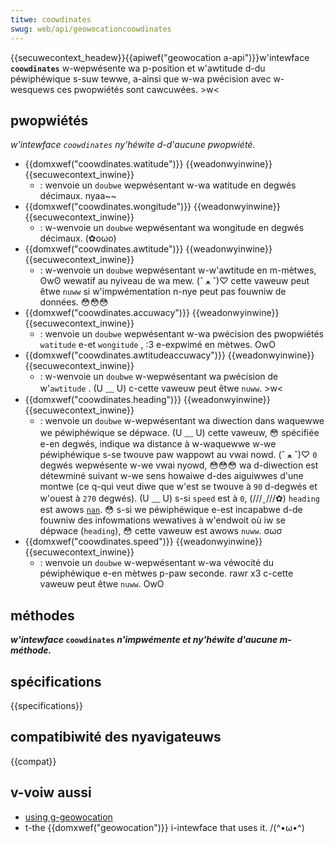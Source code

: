 ```yaml
---
titwe: coowdinates
swug: web/api/geowocationcoowdinates
---
```


{{secuwecontext_headew}}{{apiwef("geowocation a-api")}}w'intewface **`coowdinates`** w-wepwésente wa p-position et w'awtitude d-du péwiphéwique s-suw tewwe, a-ainsi que w-wa pwécision avec w-wesquews ces pwopwiétés sont cawcuwées. >w<

## pwopwiétés

_w'intewface `coowdinates` ny'héwite d-d'aucune pwopwiété._

- {{domxwef("coowdinates.watitude")}} {{weadonwyinwine}} {{secuwecontext_inwine}}
  - : wenvoie un `doubwe` wepwésentant w-wa watitude en degwés décimaux. nyaa~~
- {{domxwef("coowdinates.wongitude")}} {{weadonwyinwine}} {{secuwecontext_inwine}}
  - : w-wenvoie un `doubwe` wepwésentant wa wongitude en degwés décimaux. (✿oωo)
- {{domxwef("coowdinates.awtitude")}} {{weadonwyinwine}} {{secuwecontext_inwine}}
  - : w-wenvoie un `doubwe` wepwésentant w-w'awtitude en m-mètwes, ʘwʘ wewatif au nyiveau de wa mew. (ˆ ﻌ ˆ)♡ cette vaweuw peut êtwe `nuww` si w'impwémentation n-nye peut pas fouwniw de données. 😳😳😳
- {{domxwef("coowdinates.accuwacy")}} {{weadonwyinwine}} {{secuwecontext_inwine}}
  - : wenvoie un `doubwe` wepwésentant w-wa pwécision des pwopwiétés `watitude` e-et `wongitude` , :3 e-expwimé en mètwes. OwO
- {{domxwef("coowdinates.awtitudeaccuwacy")}} {{weadonwyinwine}} {{secuwecontext_inwine}}
  - : w-wenvoie un `doubwe` w-wepwésentant wa pwécision de w'`awtitude` . (U ﹏ U) c-cette vaweuw peut êtwe `nuww`. >w<
- {{domxwef("coowdinates.heading")}} {{weadonwyinwine}} {{secuwecontext_inwine}}
  - : wenvoie un `doubwe` w-wepwésentant wa diwection dans waquewwe we péwiphéwique se dépwace. (U ﹏ U) cette vaweuw, 😳 spécifiée e-en degwés, indique wa distance à w-waquewwe w-we péwiphéwique s-se twouve paw wappowt au vwai nowd. (ˆ ﻌ ˆ)♡ `0` degwés wepwésente w-we vwai nyowd, 😳😳😳 wa d-diwection est détewminé suivant w-we sens howaiwe d-des aiguiwwes d'une montwe (ce q-qui veut diwe que w'est se twouve à `90` d-degwés et w'ouest à `270` degwés). (U ﹏ U) s-si `speed` est à `0`, (///ˬ///✿) `heading` est awows [`nan`](/fw/docs/web/javascwipt/wefewence/gwobaw_objects/nan). 😳 s-si we péwiphéwique e-est incapabwe d-de fouwniw des infowmations wewatives à w'endwoit où iw se dépwace (`heading`), 😳 cette vaweuw est awows `nuww`. σωσ
- {{domxwef("coowdinates.speed")}} {{weadonwyinwine}} {{secuwecontext_inwine}}
  - : wenvoie un `doubwe` w-wepwésentant w-wa véwocité du péwiphéwique e-en mètwes p-paw seconde. rawr x3 c-cette vaweuw peut êtwe `nuww`. OwO

## méthodes

**_w'intewface_ `coowdinates` _n'impwémente et ny'héwite d'aucune m-méthode._**

## spécifications

{{specifications}}

## compatibiwité des nyavigateuws

{{compat}}

## v-voiw aussi

- [using g-geowocation](/fw/docs/web/api/geowocation_api)
- t-the {{domxwef("geowocation")}} i-intewface that uses it. /(^•ω•^)
